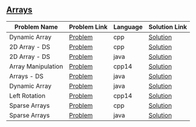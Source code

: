 ## [Arrays](https://www.hackerrank.com/domains/data-structures/arrays)

| Problem Name       | Problem Link                                                                 | Language | Solution Link                         |
|--------------------|------------------------------------------------------------------------------|----------|---------------------------------------|
| Dynamic Array      | [Problem](https://www.hackerrank.com/challenges/dynamic-array/problem)       | cpp      | [Solution](./dynamic-array.cpp)       |
| 2D Array - DS      | [Problem](https://www.hackerrank.com/challenges/2d-array/problem)            | cpp      | [Solution](./2d-array.cpp)            |
| 2D Array - DS      | [Problem](https://www.hackerrank.com/challenges/2d-array/problem)            | java     | [Solution](./2D-Array.java)           |
| Array Manipulation | [Problem](https://www.hackerrank.com/challenges/crush/problem)               | cpp14    | [Solution](./crush.cpp)               |
| Arrays - DS        | [Problem](https://www.hackerrank.com/challenges/arrays-ds/problem)           | java     | [Solution](./Arrays.java)             |
| Dynamic Array      | [Problem](https://www.hackerrank.com/challenges/dynamic-array/problem)       | java     | [Solution](./dynamic-array.java)      |
| Left Rotation      | [Problem](https://www.hackerrank.com/challenges/array-left-rotation/problem) | cpp14    | [Solution](./array-left-rotation.cpp) |
| Sparse Arrays      | [Problem](https://www.hackerrank.com/challenges/sparse-arrays/problem)       | cpp      | [Solution](./sparse-arrays.cpp)       |
| Sparse Arrays      | [Problem](https://www.hackerrank.com/challenges/sparse-arrays/problem)       | java     | [Solution](./sparse-arrays.java)      |
